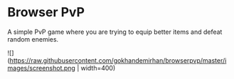 # Browser PvP

A simple PvP game where you are trying to equip better items and defeat random enemies.

![](https://raw.githubusercontent.com/gokhandemirhan/browserpvp/master/images/screenshot.png | width=400)
